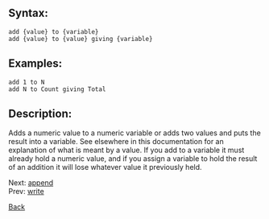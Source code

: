 ## Syntax:
`add {value} to {variable}`  
`add {value} to {value} giving {variable}`
## Examples:
`add 1 to N`  
`add N to Count giving Total`
## Description:
Adds a numeric value to a numeric variable or adds two values and puts the result into a variable. See elsewhere in this documentation for an explanation of what is meant by a value. If you add to a variable it must already hold a numeric value, and if you assign a variable to hold the result of an addition it will lose whatever value it previously held. 

Next: [append](append.md)  
Prev: [write](write.md)

[Back](../README.md)
